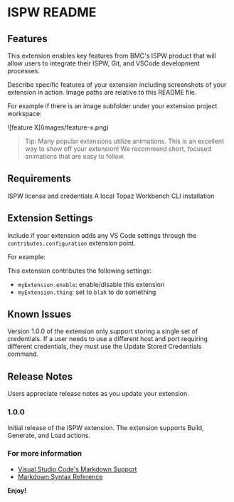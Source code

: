 # ISPW README

## Features
This extension enables key features from BMC's ISPW product that will allow users to integrate their ISPW, Git, and VSCode development processes.


Describe specific features of your extension including screenshots of your extension in action. Image paths are relative to this README file.

For example if there is an image subfolder under your extension project workspace:

\!\[feature X\]\(images/feature-x.png\)

> Tip: Many popular extensions utilize animations. This is an excellent way to show off your extension! We recommend short, focused animations that are easy to follow.

## Requirements

ISPW license and credentials
A local Topaz Workbench CLI installation


## Extension Settings

Include if your extension adds any VS Code settings through the `contributes.configuration` extension point.

For example:

This extension contributes the following settings:

* `myExtension.enable`: enable/disable this extension
* `myExtension.thing`: set to `blah` to do something

## Known Issues

Version 1.0.0 of the extension only support storing a single set of credentials. If a user needs to use a different host and port requiring different credentials, they must use the Update Stored Credentials command.

## Release Notes

Users appreciate release notes as you update your extension.

### 1.0.0

Initial release of the ISPW extension. The extension supports Build, Generate, and Load actions.



### For more information

* [Visual Studio Code's Markdown Support](http://code.visualstudio.com/docs/languages/markdown)
* [Markdown Syntax Reference](https://help.github.com/articles/markdown-basics/)

**Enjoy!**
